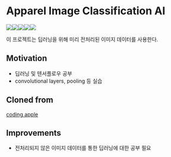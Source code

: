 # Apparel Image Classification AI
<img src="https://img.shields.io/badge/visualstudiocode-007ACC?style=for-the-badge&logo=visualstudiocode&logoColor=white"><img src="https://img.shields.io/badge/Python-3776AB?style=for-the-badge&logo=Python&logoColor=white"><img src="https://img.shields.io/badge/Tensorflow-FF6F00?style=for-the-badge&logo=Tensorflow&logoColor=white"><img src="https://img.shields.io/badge/Keras-D00000?style=for-the-badge&logo=Keras&logoColor=white"><img src="https://img.shields.io/badge/Numpy-013243?style=for-the-badge&logo=Numpy&logoColor=white">


이 프로젝트는 딥러닝을 위해 미리 전처리된 이미지 데이터를 사용한다.

## Motivation
* 딥러닝 및 텐서플로우 공부
* convolutional layers, pooling 등 실습

## Cloned from
[coding apple](https://codingapple.com/course/python-deep-learning/)

## Improvements
* 전처리되지 않은 이미지 데이터를 통한 딥러닝에 대한 공부 필요
